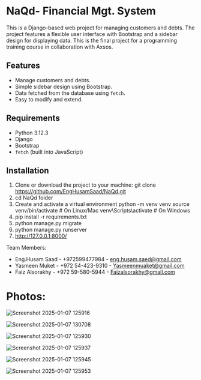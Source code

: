 # NaQd- Financial Mgt. System

This is a Django-based web project for managing customers and debts. The project features a flexible user interface with Bootstrap and a sidebar design for displaying data. This is the final project for a programming training course in collaboration with Axsos.

## Features
- Manage customers and debts.
- Simple sidebar design using Bootstrap.
- Data fetched from the database using `fetch`.
- Easy to modify and extend.

## Requirements
- Python 3.12.3
- Django
- Bootstrap
- `fetch` (built into JavaScript)

## Installation

1. Clone or download the project to your machine:
   git clone https://github.com/EngHusamSaad/NaQd.git
2. cd NaQd folder
3. Create and activate a virtual environment
        python -m venv venv
        source venv/bin/activate  # On Linux/Mac
        venv\Scripts\activate     # On Windows
4. pip install -r requirements.txt
5. python manage.py migrate
6. python manage.py runserver
7. http://127.0.0.1:8000/

 Team Members: 
   - Eng.Husam Saad - +972599477984 - eng.husam.saed@gmail.com
   - Yasmeen Muket - +972 54-423-9310 - Yasmeenmuaket@gmail.com
   - Faiz Alsorakhy - +972 59-580-5944 - Faizalsorakhy@gmail.com

Photos:
====================

![Screenshot 2025-01-07 125916](https://github.com/user-attachments/assets/28540fb9-dc4f-47f4-880a-2f1ec5402342)

![Screenshot 2025-01-07 130708](https://github.com/user-attachments/assets/d0716e4e-0792-4acc-bf94-584670384a87)

![Screenshot 2025-01-07 125930](https://github.com/user-attachments/assets/d087ab18-f123-4196-83b6-9b5846b146a1)

![Screenshot 2025-01-07 125937](https://github.com/user-attachments/assets/28ff8de1-1935-418e-a404-01b9e645e6d6)

![Screenshot 2025-01-07 125945](https://github.com/user-attachments/assets/48cdbee2-443d-4ba9-b796-76b7f37fa9c1)

![Screenshot 2025-01-07 125953](https://github.com/user-attachments/assets/5b2cc3f9-ab2c-4656-93e1-66ccccf31bd8)




